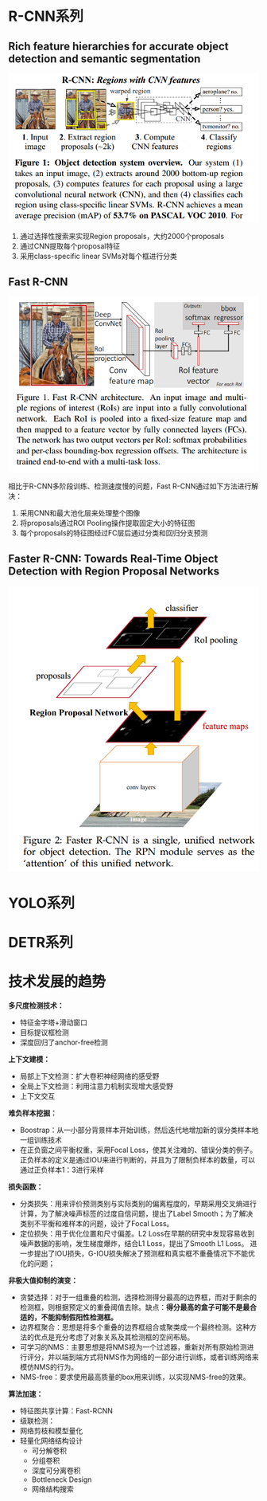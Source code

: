 # R-CNN系列

## Rich feature hierarchies for accurate object detection and semantic segmentation

![image-20240915220726897](assets/image-20240915220726897.png)

1. 通过选择性搜索来实现Region proposals，大约2000个proposals
2. 通过CNN提取每个proposal特征
3. 采用class-specific linear SVMs对每个框进行分类



## Fast R-CNN

![image-20240915221159338](assets/image-20240915221159338.png)

相比于R-CNN多阶段训练、检测速度慢的问题，Fast R-CNN通过如下方法进行解决：

1. 采用CNN和最大池化层来处理整个图像
2. 将proposals通过ROI Pooling操作提取固定大小的特征图
3. 每个proposals的特征图经过FC层后通过分类和回归分支预测



## Faster R-CNN: Towards Real-Time Object Detection with Region Proposal Networks
![image-20240915222202931](assets/image-20240915222202931.png)

# YOLO系列



# DETR系列



# 技术发展的趋势

**多尺度检测技术：**

- 特征金字塔+滑动窗口
- 目标提议框检测
- 深度回归了anchor-free检测

**上下文建模：**

- 局部上下文检测：扩大卷积神经网络的感受野
- 全局上下文检测：利用注意力机制实现增大感受野
- 上下文交互

**难负样本挖掘：**

- Boostrap：从一小部分背景样本开始训练，然后迭代地增加新的误分类样本地一组训练技术
- 在正负窗之间平衡权重，采用Focal Loss，使其关注难的、错误分类的例子。正负样本的定义是通过IOU来进行判断的，并且为了限制负样本的数量，可以通过正负样本1：3进行采样

**损失函数：**

- 分类损失：用来评价预测类别与实际类别的偏离程度的，早期采用交叉熵进行计算，为了解决噪声标签的过度自信问题，提出了Label Smooth；为了解决类别不平衡和难样本的问题，设计了Focal Loss。
- 定位损失：用于优化位置和尺寸偏差。L2 Loss在早期的研究中发现容易收到噪声数据的影响，发生梯度爆炸，结合L1 Loss，提出了Smooth L1 Loss。 进一步提出了IOU损失，G-IOU损失解决了预测框和真实框不重叠情况下不能优化的问题；

**非极大值抑制的演变：**

- 贪婪选择：对于一组重叠的检测，选择检测得分最高的边界框，而对于剩余的检测框，则根据预定义的重叠阈值去除。缺点：**得分最高的盒子可能不是最合适的，不能抑制假阳性检测框。**
- 边界框聚合：思想是将多个重叠的边界框组合或聚类成一个最终检测。这种方法的优点是充分考虑了对象关系及其检测框的空间布局。
- 可学习的NMS：主要思想是将NMS视为一个过滤器，重新对所有原始检测进行评分，并以端到端方式将NMS作为网络的一部分进行训练，或者训练网络来模仿NMS的行为。
- NMS-free：要求使用最高质量的box用来训练，以实现NMS-free的效果。



**算法加速：**

- 特征图共享计算：Fast-RCNN
- 级联检测：
- 网络剪枝和模型量化
- 轻量化网络结构设计
  - 可分解卷积
  - 分组卷积
  - 深度可分离卷积
  - Bottleneck Design
  - 网络结构搜索

